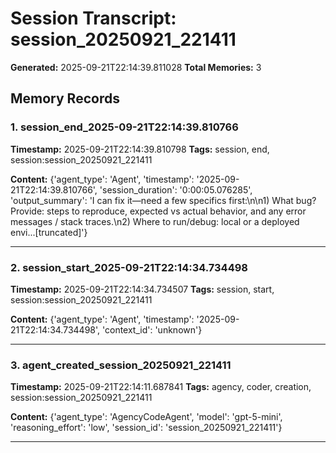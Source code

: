 # Session Transcript: session_20250921_221411

**Generated:** 2025-09-21T22:14:39.811028
**Total Memories:** 3

## Memory Records

### 1. session_end_2025-09-21T22:14:39.810766

**Timestamp:** 2025-09-21T22:14:39.810798
**Tags:** session, end, session:session_20250921_221411

**Content:** {'agent_type': 'Agent', 'timestamp': '2025-09-21T22:14:39.810766', 'session_duration': '0:00:05.076285', 'output_summary': 'I can fix it—need a few specifics first:\n\n1) What bug? Provide: steps to reproduce, expected vs actual behavior, and any error messages / stack traces.\n2) Where to run/debug: local or a deployed envi...[truncated]'}

---

### 2. session_start_2025-09-21T22:14:34.734498

**Timestamp:** 2025-09-21T22:14:34.734507
**Tags:** session, start, session:session_20250921_221411

**Content:** {'agent_type': 'Agent', 'timestamp': '2025-09-21T22:14:34.734498', 'context_id': 'unknown'}

---

### 3. agent_created_session_20250921_221411

**Timestamp:** 2025-09-21T22:14:11.687841
**Tags:** agency, coder, creation, session:session_20250921_221411

**Content:** {'agent_type': 'AgencyCodeAgent', 'model': 'gpt-5-mini', 'reasoning_effort': 'low', 'session_id': 'session_20250921_221411'}

---

